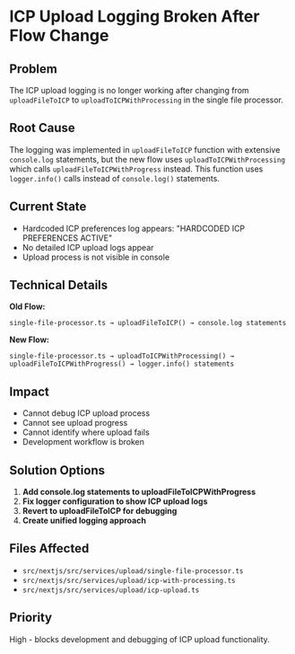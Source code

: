 # ICP Upload Logging Broken After Flow Change

## Problem

The ICP upload logging is no longer working after changing from `uploadFileToICP` to `uploadToICPWithProcessing` in the single file processor.

## Root Cause

The logging was implemented in `uploadFileToICP` function with extensive `console.log` statements, but the new flow uses `uploadToICPWithProcessing` which calls `uploadFileToICPWithProgress` instead. This function uses `logger.info()` calls instead of `console.log()` statements.

## Current State

- Hardcoded ICP preferences log appears: "HARDCODED ICP PREFERENCES ACTIVE"
- No detailed ICP upload logs appear
- Upload process is not visible in console

## Technical Details

**Old Flow:**

```
single-file-processor.ts → uploadFileToICP() → console.log statements
```

**New Flow:**

```
single-file-processor.ts → uploadToICPWithProcessing() → uploadFileToICPWithProgress() → logger.info() statements
```

## Impact

- Cannot debug ICP upload process
- Cannot see upload progress
- Cannot identify where upload fails
- Development workflow is broken

## Solution Options

1. **Add console.log statements to uploadFileToICPWithProgress**
2. **Fix logger configuration to show ICP upload logs**
3. **Revert to uploadFileToICP for debugging**
4. **Create unified logging approach**

## Files Affected

- `src/nextjs/src/services/upload/single-file-processor.ts`
- `src/nextjs/src/services/upload/icp-with-processing.ts`
- `src/nextjs/src/services/upload/icp-upload.ts`

## Priority

High - blocks development and debugging of ICP upload functionality.
